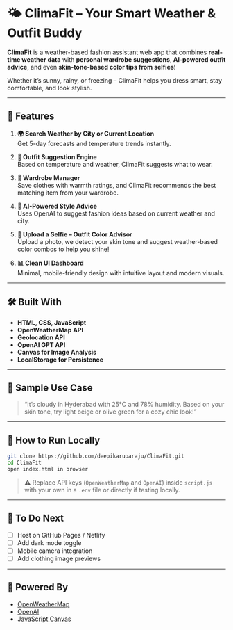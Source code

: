 
# 🌤️ ClimaFit – Your Smart Weather & Outfit Buddy

**ClimaFit** is a weather-based fashion assistant web app that combines **real-time weather data** with **personal wardrobe suggestions**, **AI-powered outfit advice**, and even **skin-tone-based color tips from selfies**!  

Whether it’s sunny, rainy, or freezing – ClimaFit helps you dress smart, stay comfortable, and look stylish.

---

## 🚀 Features

1. **🌍 Search Weather by City or Current Location**  
   Get 5-day forecasts and temperature trends instantly.

2. **🧥 Outfit Suggestion Engine**  
   Based on temperature and weather, ClimaFit suggests what to wear.

3. **👕 Wardrobe Manager**  
   Save clothes with warmth ratings, and ClimaFit recommends the best matching item from your wardrobe.

4. **🧠 AI-Powered Style Advice**  
   Uses OpenAI to suggest fashion ideas based on current weather and city.

5. **📸 Upload a Selfie – Outfit Color Advisor**  
   Upload a photo, we detect your skin tone and suggest weather-based color combos to help you shine!

6. **📊 Clean UI Dashboard**  
   Minimal, mobile-friendly design with intuitive layout and modern visuals.

---

## 🛠️ Built With

- **HTML, CSS, JavaScript**
- **OpenWeatherMap API**
- **Geolocation API**
- **OpenAI GPT API**
- **Canvas for Image Analysis**
- **LocalStorage for Persistence**

---

## 📸 Sample Use Case

> “It’s cloudy in Hyderabad with 25°C and 78% humidity. Based on your skin tone, try light beige or olive green for a cozy chic look!”

---

## 🧪 How to Run Locally

```bash
git clone https://github.com/deepikaruparaju/ClimaFit.git
cd ClimaFit
open index.html in browser
```

> ⚠️ Replace API keys (`OpenWeatherMap` and `OpenAI`) inside `script.js` with your own in a `.env` file or directly if testing locally.

---

## 📌 To Do Next

- [ ] Host on GitHub Pages / Netlify
- [ ] Add dark mode toggle
- [ ] Mobile camera integration
- [ ] Add clothing image previews

---

## 🤖 Powered By

- [OpenWeatherMap](https://openweathermap.org/)
- [OpenAI](https://platform.openai.com/)
- [JavaScript Canvas](https://developer.mozilla.org/en-US/docs/Web/API/Canvas_API)

